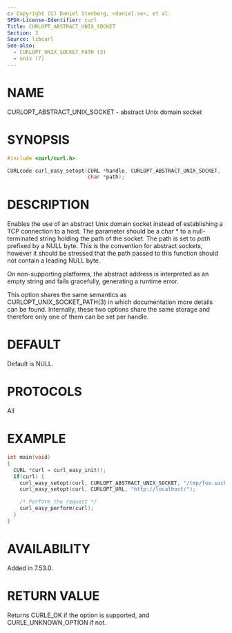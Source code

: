 ```yaml
---
c: Copyright (C) Daniel Stenberg, <daniel.se>, et al.
SPDX-License-Identifier: curl
Title: CURLOPT_ABSTRACT_UNIX_SOCKET
Section: 3
Source: libcurl
See-also:
  - CURLOPT_UNIX_SOCKET_PATH (3)
  - unix (7)
---
```


# NAME

CURLOPT_ABSTRACT_UNIX_SOCKET - abstract Unix domain socket

# SYNOPSIS

~~~c
#include <curl/curl.h>

CURLcode curl_easy_setopt(CURL *handle, CURLOPT_ABSTRACT_UNIX_SOCKET,
                          char *path);
~~~

# DESCRIPTION

Enables the use of an abstract Unix domain socket instead of establishing a
TCP connection to a host. The parameter should be a char * to a
null-terminated string holding the path of the socket. The path is set to
*path* prefixed by a NULL byte. This is the convention for abstract
sockets, however it should be stressed that the path passed to this function
should not contain a leading NULL byte.

On non-supporting platforms, the abstract address is interpreted as an empty
string and fails gracefully, generating a runtime error.

This option shares the same semantics as CURLOPT_UNIX_SOCKET_PATH(3) in
which documentation more details can be found. Internally, these two options
share the same storage and therefore only one of them can be set per handle.

# DEFAULT

Default is NULL.

# PROTOCOLS

All

# EXAMPLE

~~~c
int main(void)
{
  CURL *curl = curl_easy_init();
  if(curl) {
    curl_easy_setopt(curl, CURLOPT_ABSTRACT_UNIX_SOCKET, "/tmp/foo.sock");
    curl_easy_setopt(curl, CURLOPT_URL, "http://localhost/");

    /* Perform the request */
    curl_easy_perform(curl);
  }
}
~~~

# AVAILABILITY

Added in 7.53.0.

# RETURN VALUE

Returns CURLE_OK if the option is supported, and CURLE_UNKNOWN_OPTION if not.
